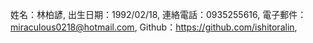 姓名：林柏諺,
出生日期：1992/02/18,
連絡電話：0935255616,
電子郵件：miraculous0218@hotmail.com,
Github：https://github.com/ishitoralin,
